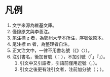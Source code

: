 # 凡例

1. 文字來源為維基文庫。
1. 僅錄原文與李善注。
1. 尾注標 z 者，為鄭州大學本所注，序號依原本。
1. 尾注標 m 者，為整理者自注。
1. 正文注文中，一律不用書名號（《》〈〉）。
1. 注引書名，後加冒號（：），不加引號（「」『』）。
    1. 引文中又引語者，引語前僅用逗號（，）。
    1. 引文之後更有注引文者，注前加分號（；）。
